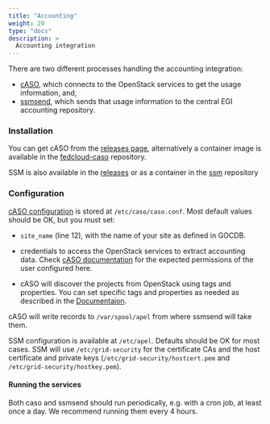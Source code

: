```yaml
---
title: "Accounting"
weight: 20
type: "docs"
description: >
  Accounting integration
---
```


There are two different processes handling the accounting integration:

- [cASO](https://github.com/IFCA-Advanced-Computing/caso/), which connects
  to the OpenStack services to get the usage information, and,
- [ssmsend](https://github.com/apel/ssm), which sends that usage information
  to the central EGI accounting repository.


### Installation

You can get cASO from the
[releases page](https://github.com/IFCA-Advanced-Computing/caso/releases),
alternatively a container image is available in the
[fedcloud-caso](https://github.com/EGI-Federation/fedcloud-catchall-operations/pkgs/container/fedcloud-caso)
repository.

SSM is also available in the [releases](https://github.com/apel/ssm/releases)
or as a container in the [ssm](https://github.com/apel/ssm/releases) repository

### Configuration

[cASO configuration](https://caso.readthedocs.org/en/latest/configuration.html)
is stored at `/etc/caso/caso.conf`. Most default values should be OK, but you
must set:

- `site_name` (line 12), with the name of your site as defined in GOCDB.

- credentials to access the OpenStack services to extract accounting data.
  Check
  [cASO documentation](https://caso.readthedocs.org/en/latest/configuration.html#openstack-configuration)
  for the expected permissions of the user configured here.

- cASO will discover the projects from OpenStack using tags and properties.
  You can set specific tags and properties as needed as described in the
  [Documentaion](https://caso.readthedocs.io/en/stable/configuration.html#selecting-projects-to-get-usages).

cASO will write records to `/var/spool/apel` from where ssmsend will take them.

SSM configuration is available at `/etc/apel`. Defaults should be OK for most
cases. SSM will use `/etc/grid-security` for the certificate CAs and the host
certificate and private keys (`/etc/grid-security/hostcert.pem` and
`/etc/grid-security/hostkey.pem`).

#### Running the services

Both caso and ssmsend should run periodically, e.g. with a cron job, at least
once a day.  We recommend running them every 4 hours.
